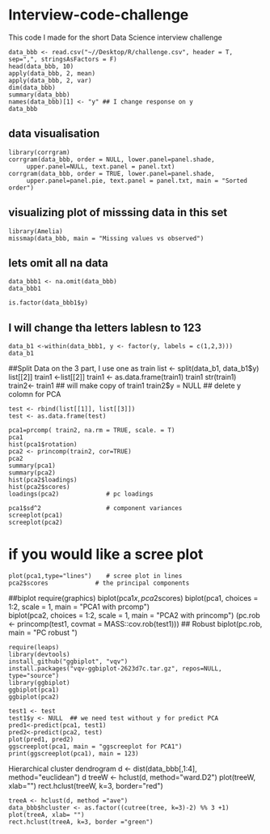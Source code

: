 # Interview-code-challenge
This code I made for the short Data Science interview challenge

    data_bbb <- read.csv("~//Desktop/R/challenge.csv", header = T, sep=",", stringsAsFactors = F)
    head(data_bbb, 10)
    apply(data_bbb, 2, mean)
    apply(data_bbb, 2, var)
    dim(data_bbb)
    summary(data_bbb)
    names(data_bbb)[1] <- "y" ## I change response on y 
    data_bbb

## data visualisation
    library(corrgram) 
    corrgram(data_bbb, order = NULL, lower.panel=panel.shade,
         upper.panel=NULL, text.panel = panel.txt)
    corrgram(data_bbb, order = TRUE, lower.panel=panel.shade,
         upper.panel=panel.pie, text.panel = panel.txt, main = "Sorted order")
         
         

## visualizing plot of misssing data in this set
    library(Amelia)
    missmap(data_bbb, main = "Missing values vs observed")  

## lets omit all na data
    data_bbb1 <- na.omit(data_bbb)
    data_bbb1

    is.factor(data_bbb1$y)
## I will change tha letters lablesn to 123
    data_b1 <-within(data_bbb1, y <- factor(y, labels = c(1,2,3)))
    data_b1
##Split Data on the 3 part, I use one as train
    list <- split(data_b1, data_b1$y)
    list[[2]]
    train1 <-list[[2]]
    train1 <- as.data.frame(train1)
    train1
    str(train1)
    train2<- train1  ## will make copy of train1 
    train2$y = NULL  ## delete y colomn for PCA

    test <- rbind(list[[1]], list[[3]])
    test <- as.data.frame(test)

    pca1=prcomp( train2, na.rm = TRUE, scale. = T)
    pca1
    hist(pca1$rotation)
    pca2 <- princomp(train2, cor=TRUE)
    pca2
    summary(pca1)
    summary(pca2)
    hist(pca2$loadings)
    hist(pca2$scores)
    loadings(pca2)             # pc loadings 

    pca1$sd^2                  # component variances
    screeplot(pca1)
    screeplot(pca2)
# if you would like a scree plot
    plot(pca1,type="lines")    # scree plot in lines
    pca2$scores             # the principal components

##biplot
    require(graphics)
    biplot(pca1$x, pca2$scores)
    biplot(pca1, choices = 1:2, scale = 1,  main = "PCA1 with prcomp")  
    biplot(pca2, choices = 1:2, scale = 1, main = "PCA2 with princomp")
    (pc.rob <- princomp(test1, covmat = MASS::cov.rob(test1)))  ## Robust
    biplot(pc.rob, main = "PC robust ")

    require(leaps)
    library(devtools)
    install_github("ggbiplot", "vqv")
    install.packages("vqv-ggbiplot-2623d7c.tar.gz", repos=NULL, type="source")
    library(ggbiplot)
    ggbiplot(pca1)
    ggbiplot(pca2)
   
    test1 <- test
    test1$y <- NULL  ## we need test without y for predict PCA
    pred1<-predict(pca1, test1)
    pred2<-predict(pca2, test)
    plot(pred1, pred2)
    ggscreeplot(pca1, main = "ggscreeplot for PCA1")
    print(ggscreeplot(pca1), main = 123)
    
Hierarchical cluster dendrogram
    d <- dist(data_bbb[,1:4], method="euclidean")
    d
    treeW <- hclust(d, method="ward.D2")
    plot(treeW, xlab="")
    rect.hclust(treeW, k=3, border="red")

    treeA <- hclust(d, method ="ave")
    data_bbb$hcluster <- as.factor((cutree(tree, k=3)-2) %% 3 +1)
    plot(treeA, xlab= "")
    rect.hclust(treeA, k=3, border ="green")


    
